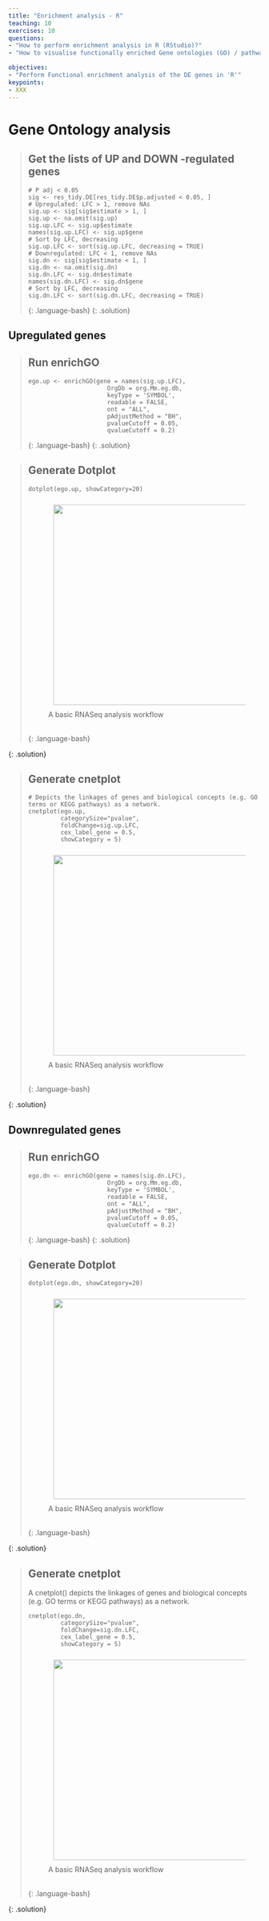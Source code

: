 ```yaml
---
title: "Enrichment analysis - R"
teaching: 10
exercises: 10
questions:
- "How to perform enrichment analysis in R (RStudio)?"
- "How to visualise functionally enriched Gene ontologies (GO) / pathways as networks?"

objectives:
- "Perform Functional enrichment analysis of the DE genes in 'R'"
keypoints:
- XXX
---
```

# Gene Ontology analysis

> ## Get the lists of UP and DOWN -regulated genes 
> ```
> # P adj < 0.05 
> sig <- res_tidy.DE[res_tidy.DE$p.adjusted < 0.05, ]
> # Upregulated: LFC > 1, remove NAs
> sig.up <- sig[sig$estimate > 1, ]
> sig.up <- na.omit(sig.up)
> sig.up.LFC <- sig.up$estimate
> names(sig.up.LFC) <- sig.up$gene
> # Sort by LFC, decreasing
> sig.up.LFC <- sort(sig.up.LFC, decreasing = TRUE)
> # Downregulated: LFC < 1, remove NAs
> sig.dn <- sig[sig$estimate < 1, ]
> sig.dn <- na.omit(sig.dn)
> sig.dn.LFC <- sig.dn$estimate
> names(sig.dn.LFC) <- sig.dn$gene
> # Sort by LFC, decreasing
> sig.dn.LFC <- sort(sig.dn.LFC, decreasing = TRUE)
> ```
> {: .language-bash}
{: .solution}

## Upregulated genes
> ## Run enrichGO
> ~~~
> ego.up <- enrichGO(gene = names(sig.up.LFC),
>                       OrgDb = org.Mm.eg.db, 
>                       keyType = 'SYMBOL',
>                       readable = FALSE,
>                       ont = "ALL",
>                       pAdjustMethod = "BH",
>                       pvalueCutoff = 0.05, 
>                       qvalueCutoff = 0.2)
> ~~~
> {: .language-bash}
{: .solution}


> ## Generate Dotplot
> ~~~
> dotplot(ego.up, showCategory=20)
> ~~~
> <figure>
>   <img src="{{ page.root }}/fig/DotPlot_up.png" style="margin:10px;height:400px"/>
>   <figcaption> A basic RNASeq analysis workflow </figcaption>
> </figure><br>
> {: .language-bash}
{: .solution}

> ## Generate cnetplot
> ~~~
> # Depicts the linkages of genes and biological concepts (e.g. GO terms or KEGG pathways) as a network.
> cnetplot(ego.up, 
>          categorySize="pvalue", 
>          foldChange=sig.up.LFC,
>          cex_label_gene = 0.5,
>          showCategory = 5)
> ~~~
> <figure>
>   <img src="{{ page.root }}/fig/cnePlot_up.png" style="margin:10px;height:400px"/>
>   <figcaption> A basic RNASeq analysis workflow </figcaption>
> </figure><br>
> {: .language-bash}
{: .solution}

## Downregulated genes
> ## Run enrichGO
> ~~~
> ego.dn <- enrichGO(gene = names(sig.dn.LFC),
>                       OrgDb = org.Mm.eg.db, 
>                       keyType = 'SYMBOL',
>                       readable = FALSE,
>                       ont = "ALL",
>                       pAdjustMethod = "BH",
>                       pvalueCutoff = 0.05, 
>                       qvalueCutoff = 0.2)
> ~~~
> {: .language-bash}
{: .solution}

> ## Generate Dotplot
> ~~~
> dotplot(ego.dn, showCategory=20)
> ~~~
> <figure>
>   <img src="{{ page.root }}/fig/DotPlot_down.png" style="margin:10px;height:400px"/>
>   <figcaption> A basic RNASeq analysis workflow </figcaption>
> </figure><br>
> {: .language-bash}
{: .solution}


> ## Generate cnetplot
> A cnetplot() depicts the linkages of genes and biological concepts (e.g. GO terms or KEGG pathways) as a network.
> ~~~
> cnetplot(ego.dn, 
>          categorySize="pvalue", 
>          foldChange=sig.dn.LFC,
>          cex_label_gene = 0.5,
>          showCategory = 5)
>~~~
><figure>
>  <img src="{{ page.root }}/fig/cnePlot_down.png" style="margin:10px;height:400px"/>
>  <figcaption> A basic RNASeq analysis workflow </figcaption>
></figure><br>
> {: .language-bash}
{: .solution}


